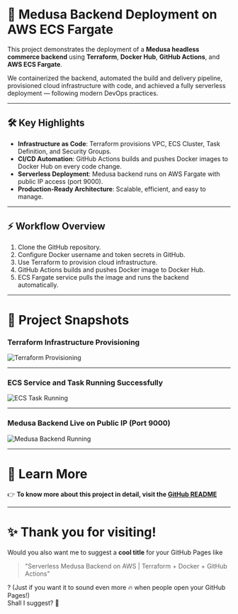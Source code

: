 # 🚀 Medusa Backend Deployment on AWS ECS Fargate

This project demonstrates the deployment of a **Medusa headless commerce backend** using **Terraform**, **Docker Hub**, **GitHub Actions**, and **AWS ECS Fargate**.

We containerized the backend, automated the build and delivery pipeline, provisioned cloud infrastructure with code, and achieved a fully serverless deployment — following modern DevOps practices.

---

## 🛠️ Key Highlights

- **Infrastructure as Code**: Terraform provisions VPC, ECS Cluster, Task Definition, and Security Groups.
- **CI/CD Automation**: GitHub Actions builds and pushes Docker images to Docker Hub on every code change.
- **Serverless Deployment**: Medusa backend runs on AWS Fargate with public IP access (port 9000).
- **Production-Ready Architecture**: Scalable, efficient, and easy to manage.

---

## ⚡ Workflow Overview

1. Clone the GitHub repository.
2. Configure Docker username and token secrets in GitHub.
3. Use Terraform to provision cloud infrastructure.
4. GitHub Actions builds and pushes Docker image to Docker Hub.
5. ECS Fargate service pulls the image and runs the backend automatically.

---

# 📸 Project Snapshots

### Terraform Infrastructure Provisioning

![Terraform Provisioning](assets/terraform-provisioning.jpeg)

---

### ECS Service and Task Running Successfully

![ECS Task Running](assets/ecs-task-running.jpeg)

---

### Medusa Backend Live on Public IP (Port 9000)

![Medusa Backend Running](assets/medusa-running.jpeg)

---

# 📢 Learn More

👉 **To know more about this project in detail, visit the [GitHub README](https://github.com/amie2001/docker-medusa-/blob/project/README.md)**

---

# ✨ Thank you for visiting!



Would you also want me to suggest a **cool title** for your GitHub Pages like  
> "Serverless Medusa Backend on AWS | Terraform + Docker + GitHub Actions"

? (Just if you want it to sound even more 🔥 when people open your GitHub Pages!)  
Shall I suggest? 🚀
